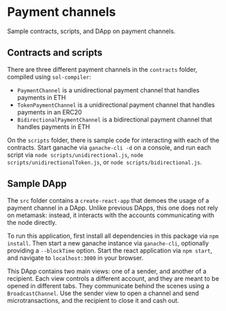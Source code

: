 # Payment channels

Sample contracts, scripts, and DApp on payment channels.

## Contracts and scripts

There are three different payment channels in the `contracts` folder, compiled using `sol-compiler`:

- `PaymentChannel` is a unidirectional payment channel that handles payments in ETH
- `TokenPaymentChannel` is a unidirectional payment channel that handles payments in an ERC20
- `BidirectionalPaymentChannel` is a bidirectional payment channel that handles payments in ETH

On the `scripts` folder, there is sample code for interacting with each of the contracts. Start ganache via `ganache-cli -d` on a console, and run each script via `node scripts/unidirectional.js`, `node scripts/unidirectionalToken.js`, or `node scripts/bidirectional.js`.

## Sample DApp

The `src` folder contains a `create-react-app` that demoes the usage of a payment channel in a DApp. Unlike previous DApps, this one does not rely on metamask: instead, it interacts with the accounts communicating with the node directly.

To run this application, first install all dependencies in this package via `npm install`. Then start a new ganache instance via `ganache-cli`, optionally providing a `--blockTime` option. Start the react application via `npm start`, and navigate to `localhost:3000` in your browser.

This DApp contains two main views: one of a sender, and another of a recipient. Each view controls a different account, and they are meant to be opened in different tabs. They communicate behind the scenes using a `BroadcastChannel`. Use the sender view to open a channel and send microtransactions, and the recipient to close it and cash out.